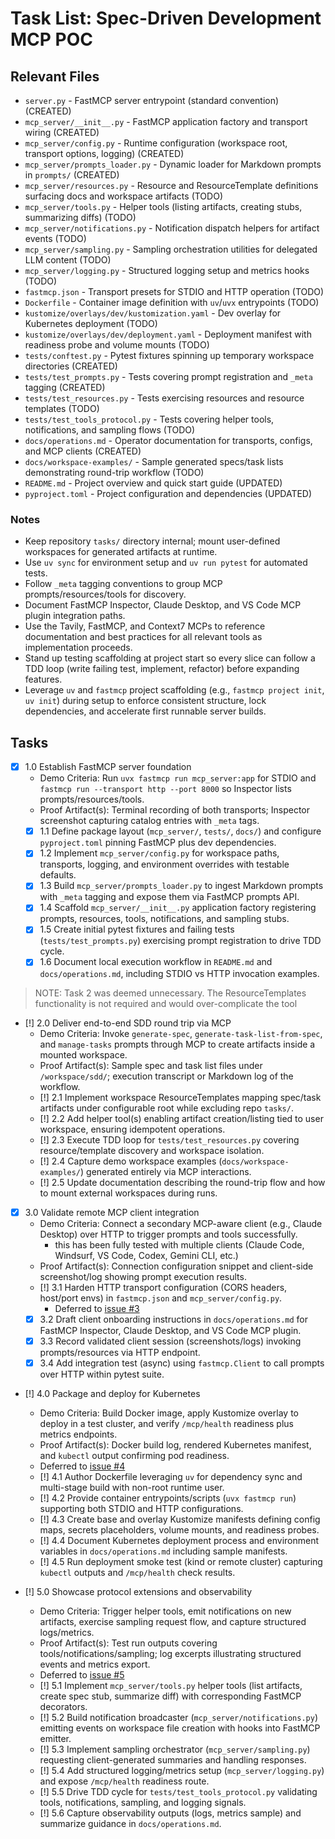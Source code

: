 # Task List: Spec-Driven Development MCP POC

## Relevant Files

- `server.py` - FastMCP server entrypoint (standard convention) (CREATED)
- `mcp_server/__init__.py` - FastMCP application factory and transport wiring (CREATED)
- `mcp_server/config.py` - Runtime configuration (workspace root, transport options, logging) (CREATED)
- `mcp_server/prompts_loader.py` - Dynamic loader for Markdown prompts in `prompts/` (CREATED)
- `mcp_server/resources.py` - Resource and ResourceTemplate definitions surfacing docs and workspace artifacts (TODO)
- `mcp_server/tools.py` - Helper tools (listing artifacts, creating stubs, summarizing diffs) (TODO)
- `mcp_server/notifications.py` - Notification dispatch helpers for artifact events (TODO)
- `mcp_server/sampling.py` - Sampling orchestration utilities for delegated LLM content (TODO)
- `mcp_server/logging.py` - Structured logging setup and metrics hooks (TODO)
- `fastmcp.json` - Transport presets for STDIO and HTTP operation (TODO)
- `Dockerfile` - Container image definition with `uv`/`uvx` entrypoints (TODO)
- `kustomize/overlays/dev/kustomization.yaml` - Dev overlay for Kubernetes deployment (TODO)
- `kustomize/overlays/dev/deployment.yaml` - Deployment manifest with readiness probe and volume mounts (TODO)
- `tests/conftest.py` - Pytest fixtures spinning up temporary workspace directories (CREATED)
- `tests/test_prompts.py` - Tests covering prompt registration and `_meta` tagging (CREATED)
- `tests/test_resources.py` - Tests exercising resources and resource templates (TODO)
- `tests/test_tools_protocol.py` - Tests covering helper tools, notifications, and sampling flows (TODO)
- `docs/operations.md` - Operator documentation for transports, configs, and MCP clients (CREATED)
- `docs/workspace-examples/` - Sample generated specs/task lists demonstrating round-trip workflow (TODO)
- `README.md` - Project overview and quick start guide (UPDATED)
- `pyproject.toml` - Project configuration and dependencies (UPDATED)

### Notes

- Keep repository `tasks/` directory internal; mount user-defined workspaces for generated artifacts at runtime.
- Use `uv sync` for environment setup and `uv run pytest` for automated tests.
- Follow `_meta` tagging conventions to group MCP prompts/resources/tools for discovery.
- Document FastMCP Inspector, Claude Desktop, and VS Code MCP plugin integration paths.
- Use the Tavily, FastMCP, and Context7 MCPs to reference documentation and best practices for all relevant tools as implementation proceeds.
- Stand up testing scaffolding at project start so every slice can follow a TDD loop (write failing test, implement, refactor) before expanding features.
- Leverage `uv` and `fastmcp` project scaffolding (e.g., `fastmcp project init`, `uv init`) during setup to enforce consistent structure, lock dependencies, and accelerate first runnable server builds.

## Tasks

- [x] 1.0 Establish FastMCP server foundation
  - Demo Criteria: Run `uvx fastmcp run mcp_server:app` for STDIO and `fastmcp run --transport http --port 8000` so Inspector lists prompts/resources/tools.
  - Proof Artifact(s): Terminal recording of both transports; Inspector screenshot capturing catalog entries with `_meta` tags.
  - [x] 1.1 Define package layout (`mcp_server/`, `tests/`, `docs/`) and configure `pyproject.toml` pinning FastMCP plus dev dependencies.
  - [x] 1.2 Implement `mcp_server/config.py` for workspace paths, transports, logging, and environment overrides with testable defaults.
  - [x] 1.3 Build `mcp_server/prompts_loader.py` to ingest Markdown prompts with `_meta` tagging and expose them via FastMCP prompts API.
  - [x] 1.4 Scaffold `mcp_server/__init__.py` application factory registering prompts, resources, tools, notifications, and sampling stubs.
  - [x] 1.5 Create initial pytest fixtures and failing tests (`tests/test_prompts.py`) exercising prompt registration to drive TDD cycle.
  - [x] 1.6 Document local execution workflow in `README.md` and `docs/operations.md`, including STDIO vs HTTP invocation examples.

> NOTE: Task 2 was deemed unnecessary. The ResourceTemplates functionality is not required and would over-complicate the tool

- [!] 2.0 Deliver end-to-end SDD round trip via MCP
  - Demo Criteria: Invoke `generate-spec`, `generate-task-list-from-spec`, and `manage-tasks` prompts through MCP to create artifacts inside a mounted workspace.
  - Proof Artifact(s): Sample spec and task list files under `/workspace/sdd/`; execution transcript or Markdown log of the workflow.
  - [!] 2.1 Implement workspace ResourceTemplates mapping spec/task artifacts under configurable root while excluding repo `tasks/`.
  - [!] 2.2 Add helper tool(s) enabling artifact creation/listing tied to user workspace, ensuring idempotent operations.
  - [!] 2.3 Execute TDD loop for `tests/test_resources.py` covering resource/template discovery and workspace isolation.
  - [!] 2.4 Capture demo workspace examples (`docs/workspace-examples/`) generated entirely via MCP interactions.
  - [!] 2.5 Update documentation describing the round-trip flow and how to mount external workspaces during runs.

- [x] 3.0 Validate remote MCP client integration
  - Demo Criteria: Connect a secondary MCP-aware client (e.g., Claude Desktop) over HTTP to trigger prompts and tools successfully.
    - this has been fully tested with multiple clients (Claude Code, Windsurf, VS Code, Codex, Gemini CLI, etc.)
  - Proof Artifact(s): Connection configuration snippet and client-side screenshot/log showing prompt execution results.
  - [!] 3.1 Harden HTTP transport configuration (CORS headers, host/port envs) in `fastmcp.json` and `mcp_server/config.py`.
    - Deferred to [issue #3](https://github.com/liatrio-labs/spec-driven-workflow/issues/3)
  - [x] 3.2 Draft client onboarding instructions in `docs/operations.md` for FastMCP Inspector, Claude Desktop, and VS Code MCP plugin.
  - [x] 3.3 Record validated client session (screenshots/logs) invoking prompts/resources via HTTP endpoint.
  - [x] 3.4 Add integration test (async) using `fastmcp.Client` to call prompts over HTTP within pytest suite.

- [!] 4.0 Package and deploy for Kubernetes
  - Demo Criteria: Build Docker image, apply Kustomize overlay to deploy in a test cluster, and verify `/mcp/health` readiness plus metrics endpoints.
  - Proof Artifact(s): Docker build log, rendered Kubernetes manifest, and `kubectl` output confirming pod readiness.
  - Deferred to [issue #4](https://github.com/liatrio-labs/spec-driven-workflow/issues/4)
  - [!] 4.1 Author Dockerfile leveraging `uv` for dependency sync and multi-stage build with non-root runtime user.
  - [!] 4.2 Provide container entrypoints/scripts (`uvx fastmcp run`) supporting both STDIO and HTTP configurations.
  - [!] 4.3 Create base and overlay Kustomize manifests defining config maps, secrets placeholders, volume mounts, and readiness probes.
  - [!] 4.4 Document Kubernetes deployment process and environment variables in `docs/operations.md` including sample manifests.
  - [!] 4.5 Run deployment smoke test (kind or remote cluster) capturing `kubectl` outputs and `/mcp/health` check results.

- [!] 5.0 Showcase protocol extensions and observability
  - Demo Criteria: Trigger helper tools, emit notifications on new artifacts, exercise sampling request flow, and capture structured logs/metrics.
  - Proof Artifact(s): Test run outputs covering tools/notifications/sampling; log excerpts illustrating structured events and metrics export.
  - Deferred to [issue #5](https://github.com/liatrio-labs/spec-driven-workflow/issues/5)
  - [!] 5.1 Implement `mcp_server/tools.py` helper tools (list artifacts, create spec stub, summarize diff) with corresponding FastMCP decorators.
  - [!] 5.2 Build notification broadcaster (`mcp_server/notifications.py`) emitting events on workspace file creation with hooks into FastMCP emitter.
  - [!] 5.3 Implement sampling orchestrator (`mcp_server/sampling.py`) requesting client-generated summaries and handling responses.
  - [!] 5.4 Add structured logging/metrics setup (`mcp_server/logging.py`) and expose `/mcp/health` readiness route.
  - [!] 5.5 Drive TDD cycle for `tests/test_tools_protocol.py` validating tools, notifications, sampling, and logging signals.
  - [!] 5.6 Capture observability outputs (logs, metrics sample) and summarize guidance in `docs/operations.md`.
